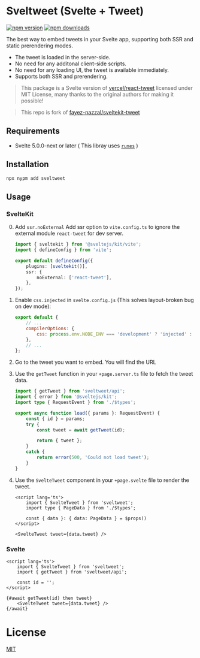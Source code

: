 # Sveltweet (__Svelte + Tweet__)

[![npm version](https://img.shields.io/npm/v/sveltweet?color=yellow)](https://npmjs.com/package/sveltweet)
[![npm downloads](https://img.shields.io/npm/dm/sveltweet?color=yellow)](https://npmjs.com/package/sveltweet)


The best way to embed tweets in your Svelte app, supporting both SSR and static prerendering modes.

- The tweet is loaded in the server-side.
- No need for any additonal client-side scripts.
- No need for any loading UI, the tweet is available immediately.
- Supports both SSR and prerendering.

> This package is a Svelte version of [vercel/react-tweet](https://github.com/vercel/react-tweet) licensed under MIT License, many thanks to the original authors for making it possible!

> This repo is fork of [fayez-nazzal/sveltekit-tweet](https://github.com/fayez-nazzal/sveltekit-tweet)

## Requirements
- Svelte 5.0.0-next or later ( This libray uses [`runes`](https://svelte-5-preview.vercel.app/docs/runes) )

## Installation

```bash
npx nypm add sveltweet
```

## Usage

### SvelteKit
0.  Add `ssr.noExternal` Add ssr option to `vite.config.ts` to ignore the external module `react-tweet` for dev server.

    ```ts
    import { sveltekit } from '@sveltejs/kit/vite';
    import { defineConfig } from 'vite';

    export default defineConfig({
        plugins: [sveltekit()],
        ssr: {
            noExternal: ['react-tweet'],
        },
    });
    ```
1.  Enable `css.injected` in `svelte.config.js` (This solves layout-broken bug on dev mode):
    
    ```js
    export default {
        // ...
        compilerOptions: {
            css: process.env.NODE_ENV === 'development' ? 'injected' : undefined,
        },
        // ...
    };
    ```

2.  Go to the tweet you want to embed. You will find the URL
3.  Use the `getTweet` function in your `+page.server.ts` file to fetch the tweet data.

    ```ts
    import { getTweet } from 'sveltweet/api';
    import { error } from '@sveltejs/kit';
    import type { RequestEvent } from './$types';

    export async function load({ params }: RequestEvent) {
        const { id } = params;
        try {
            const tweet = await getTweet(id);

            return { tweet };
        }
        catch {
            return error(500, 'Could not load tweet');
        }
    }

    ```

4.  Use the `SvelteTweet` component in your `+page.svelte` file to render the tweet.

    ```svelte
    <script lang='ts'>
    	import { SvelteTweet } from 'sveltweet';
    	import type { PageData } from './$types';

        const { data }: { data: PageData } = $props()
    </script>

    <SvelteTweet tweet={data.tweet} />
    ```

### Svelte

```svelte
<script lang='ts'>
    import { SvelteTweet } from 'sveltweet';
    import { getTweet } from 'sveltweet/api';

    const id = '';
</script>

{#await getTweet(id) then tweet}
    <SvelteTweet tweet={data.tweet} />
{/await}
```

# License
[MIT](./LICENSE)
